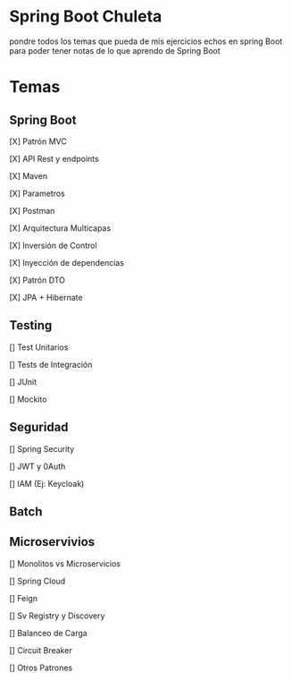 # Spring Boot Chuleta 

pondre todos los temas que pueda de mis ejercicios echos en spring Boot para poder tener notas de lo que aprendo de Spring Boot

# Temas

## Spring Boot 
[X] Patrón MVC

[X] API Rest y endpoints

[X] Maven 

[X] Parametros

[X] Postman 

[X] Arquitectura Multicapas

[X] Inversión de Control

[X] Inyección de dependencias

[X] Patrón DTO

[X]  JPA + Hibernate

## Testing 

[] Test Unitarios

[] Tests de Integración

[] JUnit

[] Mockito

## Seguridad
[]  Spring Security

[] JWT y 0Auth

[]  IAM (Ej: Keycloak)

##  Batch

## Microservivios

[] Monolitos vs Microservicios

[] Spring Cloud

[] Feign

[] Sv Registry y Discovery

[] Balanceo de Carga

[] Circuit Breaker

[]  Otros Patrones